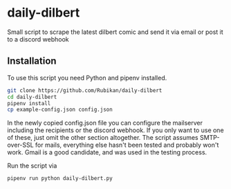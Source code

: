 # daily-dilbert

Small script to scrape the latest dilbert comic and send it via email or post it to a discord webhook

## Installation

To use this script you need Python and pipenv installed.

```bash
git clone https://github.com/Rubikan/daily-dilbert
cd daily-dilbert
pipenv install
cp example-config.json config.json
```

In the newly copied config.json file you can configure the mailserver including the recipients or the discord webhook. If you only want to use one of these, just omit the other section altogether.
The script assumes SMTP-over-SSL for mails, everything else hasn't been tested and probably won't work. Gmail is a good candidate, and was used in the testing process.

Run the script via

```bash
pipenv run python daily-dilbert.py
```